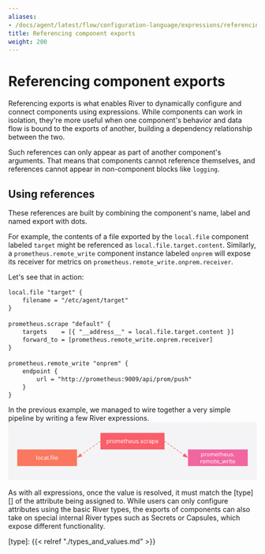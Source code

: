 ```yaml
---
aliases:
- /docs/agent/latest/flow/configuration-language/expressions/referencing-exports
title: Referencing component exports
weight: 200
---
```


# Referencing component exports
Referencing exports is what enables River to dynamically configure and connect
components using expressions. While components can work in isolation, they're
more useful when one component's behavior and data flow is bound to the exports
of another, building a dependency relationship between the two.

Such references can only appear as part of another component's arguments.
That means that components cannot reference themselves, and references cannot
appear in non-component blocks like `logging`.

## Using references
These references are built by combining the component's name, label and named
export with dots.

For example, the contents of a file exported by the `local.file` component
labeled `target` might be referenced as `local.file.target.content`.
Similarly, a `prometheus.remote_write` component instance labeled `onprem` will
expose its receiver for metrics on `prometheus.remote_write.onprem.receiver`.

Let's see that in action:
```river
local.file "target" {
	filename = "/etc/agent/target" 
}

prometheus.scrape "default" {
	targets    = [{ "__address__" = local.file.target.content }] 
	forward_to = [prometheus.remote_write.onprem.receiver]
}

prometheus.remote_write "onprem" {
	endpoint {
		url = "http://prometheus:9009/api/prom/push"
	}
}
```

In the previous example, we managed to wire together a very simple pipeline by
writing a few River expressions.
![](../../../assets/flow_referencing_exports_diagram.png)

As with all expressions, once the value is resolved, it must match the [type][]
of the attribute being assigned to. While users can only configure attributes
using the basic River types, the exports of components can also take on special
internal River types such as Secrets or Capsules, which expose different
functionality.


[type]: {{< relref "./types_and_values.md" >}}
